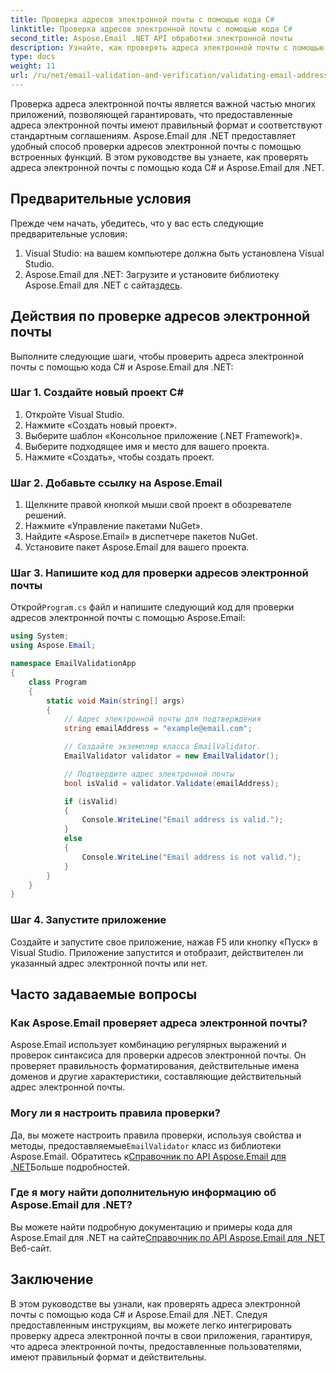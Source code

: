 ```yaml
---
title: Проверка адресов электронной почты с помощью кода C#
linktitle: Проверка адресов электронной почты с помощью кода C#
second_title: Aspose.Email .NET API обработки электронной почты
description: Узнайте, как проверять адреса электронной почты с помощью C# и Aspose.Email для .NET. Обеспечьте точность данных электронной почты в своих приложениях.
type: docs
weight: 11
url: /ru/net/email-validation-and-verification/validating-email-addresses-using-csharp-code/
---
```


Проверка адреса электронной почты является важной частью многих приложений, позволяющей гарантировать, что предоставленные адреса электронной почты имеют правильный формат и соответствуют стандартным соглашениям. Aspose.Email для .NET предоставляет удобный способ проверки адресов электронной почты с помощью встроенных функций. В этом руководстве вы узнаете, как проверять адреса электронной почты с помощью кода C# и Aspose.Email для .NET.

## Предварительные условия

Прежде чем начать, убедитесь, что у вас есть следующие предварительные условия:

1. Visual Studio: на вашем компьютере должна быть установлена Visual Studio.
2.  Aspose.Email для .NET: Загрузите и установите библиотеку Aspose.Email для .NET с сайта[здесь](https://releases.aspose.com/email/net).

## Действия по проверке адресов электронной почты

Выполните следующие шаги, чтобы проверить адреса электронной почты с помощью кода C# и Aspose.Email для .NET:

### Шаг 1. Создайте новый проект C#

1. Откройте Visual Studio.
2. Нажмите «Создать новый проект».
3. Выберите шаблон «Консольное приложение (.NET Framework)».
4. Выберите подходящее имя и место для вашего проекта.
5. Нажмите «Создать», чтобы создать проект.

### Шаг 2. Добавьте ссылку на Aspose.Email

1. Щелкните правой кнопкой мыши свой проект в обозревателе решений.
2. Нажмите «Управление пакетами NuGet».
3. Найдите «Aspose.Email» в диспетчере пакетов NuGet.
4. Установите пакет Aspose.Email для вашего проекта.

### Шаг 3. Напишите код для проверки адресов электронной почты

 Открой`Program.cs` файл и напишите следующий код для проверки адресов электронной почты с помощью Aspose.Email:

```csharp
using System;
using Aspose.Email;

namespace EmailValidationApp
{
    class Program
    {
        static void Main(string[] args)
        {
            // Адрес электронной почты для подтверждения
            string emailAddress = "example@email.com";

            // Создайте экземпляр класса EmailValidator.
            EmailValidator validator = new EmailValidator();

            // Подтвердите адрес электронной почты
            bool isValid = validator.Validate(emailAddress);

            if (isValid)
            {
                Console.WriteLine("Email address is valid.");
            }
            else
            {
                Console.WriteLine("Email address is not valid.");
            }
        }
    }
}
```

### Шаг 4. Запустите приложение

Создайте и запустите свое приложение, нажав F5 или кнопку «Пуск» в Visual Studio. Приложение запустится и отобразит, действителен ли указанный адрес электронной почты или нет.

## Часто задаваемые вопросы

### Как Aspose.Email проверяет адреса электронной почты?

Aspose.Email использует комбинацию регулярных выражений и проверок синтаксиса для проверки адресов электронной почты. Он проверяет правильность форматирования, действительные имена доменов и другие характеристики, составляющие действительный адрес электронной почты.

### Могу ли я настроить правила проверки?

 Да, вы можете настроить правила проверки, используя свойства и методы, предоставляемые`EmailValidator` класс из библиотеки Aspose.Email. Обратитесь к[Справочник по API Aspose.Email для .NET](https://reference.aspose.com/email/net/aspose.email/tools/emailvalidator)Больше подробностей.

### Где я могу найти дополнительную информацию об Aspose.Email для .NET?

 Вы можете найти подробную документацию и примеры кода для Aspose.Email для .NET на сайте[Справочник по API Aspose.Email для .NET](https://reference.aspose.com/email/net) Веб-сайт.

## Заключение

В этом руководстве вы узнали, как проверять адреса электронной почты с помощью кода C# и Aspose.Email для .NET. Следуя предоставленным инструкциям, вы можете легко интегрировать проверку адреса электронной почты в свои приложения, гарантируя, что адреса электронной почты, предоставленные пользователями, имеют правильный формат и действительны.
